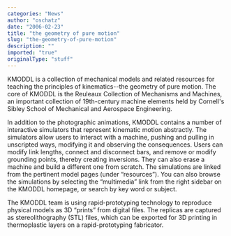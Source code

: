 ```yaml
---
categories: "News"
author: "oschatz"
date: "2006-02-23"
title: "the geometry of pure motion"
slug: "the-geometry-of-pure-motion"
description: ""
imported: "true"
originalType: "stuff"
---
```



KMODDL is a collection of mechanical models and related resources for teaching the principles of kinematics--the geometry of pure motion. The core of KMODDL is the Reuleaux Collection of Mechanisms and Machines, an important collection of 19th-century machine elements held by Cornell's Sibley School of Mechanical and Aerospace Engineering.

[](http://kmoddl.library.cornell.edu/collection-toc.php)

In addition to the photographic animations, KMODDL contains a number of interactive simulators that represent kinematic motion abstractly. The simulators allow users to interact with a machine, pushing and pulling in unscripted ways, modifying it and observing the consequences. Users can modify link lengths, connect and disconnect bars, and remove or modify grounding points, thereby creating inversions. They can also erase a machine and build a different one from scratch. The simulations are linked from the pertinent model pages (under “resources”). You can also browse the simulations by selecting the “multimedia” link from the right sidebar on the KMODDL homepage, or search by key word or subject.

The KMODDL team is using rapid-prototyping technology to reproduce physical models as 3D “prints” from digital files. The replicas are captured as stereolithography (STL) files, which can be exported for 3D printing in thermoplastic layers on a rapid-prototyping fabricator. 